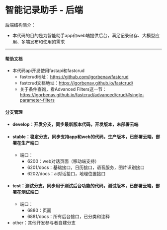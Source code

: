 

# 智能记录助手 - 后端

后端结构简介：

* 本代码的目的是为智能助手app和web端提供后台，满足记录储存、大模型应用、多端发布和使用的需求

---

#### 帮助文档

* 本代码api开发使用fastapi和fastcrud
  * fastcrud地址：https://github.com/igorbenav/fastcrud
  * fastcrud文档地址：https://igorbenav.github.io/fastcrud/
  * 关于条件查询，看Advanced Filters这一节：https://igorbenav.github.io/fastcrud/advanced/crud/#single-parameter-filters

#### 分支管理

* #### develop：开发分支，同步最新版本代码，开发版本，未部署云端
* #### stable：稳定分支，同步支持app和web的代码，生产版本，已部署云端，部署在生产端口
  * 端口：
    * 6200：web对话页面（移动端支持）
    * 6201/docs：基础接口，日历接口，语音服务，图片识别接口
    * 6202/docs：ai对话接口，地理位置接口
* #### test：测试分支，同步用于测试后台功能的代码，测试版本，已部署云端，部署在测试端口
  * 端口：
    * 6880：页面
    * 6881/docs：所有后台接口，已分类和注释
* other：其他开发参与者自建分支